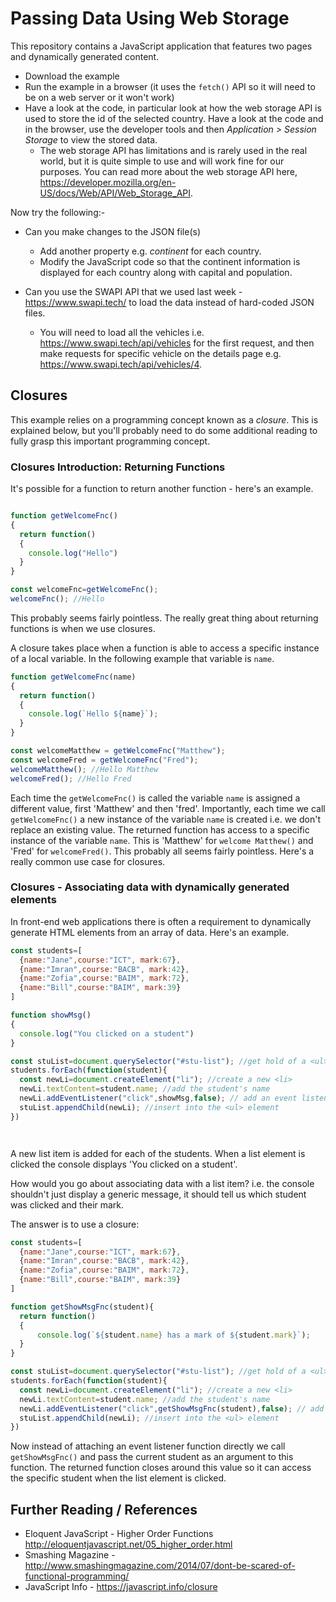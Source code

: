 # Passing Data Using Web Storage
This repository contains a JavaScript application that features two pages and dynamically generated content.

* Download the example
* Run the example in a browser (it uses the ```fetch()``` API so it will need to be on a web server or it won't work)
* Have a look at the code, in particular look at how the web storage API is used to store the id of the selected country. Have a look at the code and in the browser, use the developer tools and then *Application > Session Storage* to view the stored data.
  * The web storage API has limitations and is rarely used in the real world, but it is quite simple to use and will work fine for our purposes. You can read more about the web storage API here, https://developer.mozilla.org/en-US/docs/Web/API/Web_Storage_API.

Now try the following:-
* Can you make changes to the JSON file(s)
  * Add another property e.g. *continent* for each country.
  * Modify the JavaScript code so that the continent information is displayed for each country along with capital and population.

* Can you use the SWAPI API that we used last week - https://www.swapi.tech/ to load the data instead of hard-coded JSON files.
  * You will need to load all the vehicles i.e.  https://www.swapi.tech/api/vehicles for the first request, and then make requests for specific vehicle on the details page e.g. https://www.swapi.tech/api/vehicles/4.

## Closures
This example relies on a programming concept known as a *closure*. This is explained below, but you'll probably need to do some additional reading to fully grasp this important programming concept.

### Closures Introduction: Returning Functions
It's possible for a function to return another function - here's an example.

```javascript

function getWelcomeFnc()
{
  return function()
  {
    console.log("Hello")
  }
}

const welcomeFnc=getWelcomeFnc();
welcomeFnc(); //Hello

```
This probably seems fairly pointless. The really great thing about returning functions is when we use closures.

A closure takes place when a function is able to access a specific instance of a local variable. In the following example that variable is ```name```.

```javascript
function getWelcomeFnc(name)
{
  return function()
  {
    console.log(`Hello ${name}`);
  }
}

const welcomeMatthew = getWelcomeFnc("Matthew");
const welcomeFred = getWelcomeFnc("Fred");
welcomeMatthew(); //Hello Matthew
welcomeFred(); //Hello Fred
```

Each time the ```getWelcomeFnc()``` is called the variable ```name``` is assigned a different value, first 'Matthew' and then 'fred'. Importantly, each time we call ```getWelcomeFnc()``` a new instance of the variable ```name``` is created i.e. we don't replace an existing value. The returned function has access to a specific instance of the variable ```name```. This is 'Matthew' for ```welcome Matthew()``` and 'Fred' for ```welcomeFred()```. This probably all seems fairly pointless. Here's a really common use case for closures.

### Closures - Associating data with dynamically generated elements
In front-end web applications there is often a requirement to dynamically generate HTML elements from an array of data. Here's an example.

```javascript
const students=[
  {name:"Jane",course:"ICT", mark:67},
  {name:"Imran",course:"BACB", mark:42},
  {name:"Zofia",course:"BAIM", mark:72},
  {name:"Bill",course:"BAIM", mark:39}
]

function showMsg()
{
  console.log("You clicked on a student")
}

const stuList=document.querySelector("#stu-list"); //get hold of a <ul> element
students.forEach(function(student){
  const newLi=document.createElement("li"); //create a new <li>
  newLi.textContent=student.name; //add the student's name
  newLi.addEventListener("click",showMsg,false); // add an event listener
  stuList.appendChild(newLi); //insert into the <ul> element
})




```

A new list item is added for each of the students. When a list element is clicked the console displays 'You clicked on a student'.

How would you go about associating data with a list item? i.e. the console shouldn't just display a generic message, it should tell us which student was clicked and their mark.

The answer is to use a closure:

```javascript
const students=[
  {name:"Jane",course:"ICT", mark:67},
  {name:"Imran",course:"BACB", mark:42},
  {name:"Zofia",course:"BAIM", mark:72},
  {name:"Bill",course:"BAIM", mark:39}
]

function getShowMsgFnc(student){
  return function()
  {
      console.log(`${student.name} has a mark of ${student.mark}`);
  }
}

const stuList=document.querySelector("#stu-list"); //get hold of a <ul> element
students.forEach(function(student){
  const newLi=document.createElement("li"); //create a new <li>
  newLi.textContent=student.name; //add the student's name
  newLi.addEventListener("click",getShowMsgFnc(student),false); // add an event listener
  stuList.appendChild(newLi); //insert into the <ul> element
})

```

Now instead of attaching an event listener function directly we call ```getShowMsgFnc()``` and pass the current student as an argument to this function. The returned function closes around this value so it can access the specific student when the list element is clicked.

## Further Reading / References
* Eloquent JavaScript - Higher Order Functions http://eloquentjavascript.net/05_higher_order.html
* Smashing Magazine - http://www.smashingmagazine.com/2014/07/dont-be-scared-of-functional-programming/
* JavaScript Info - https://javascript.info/closure
